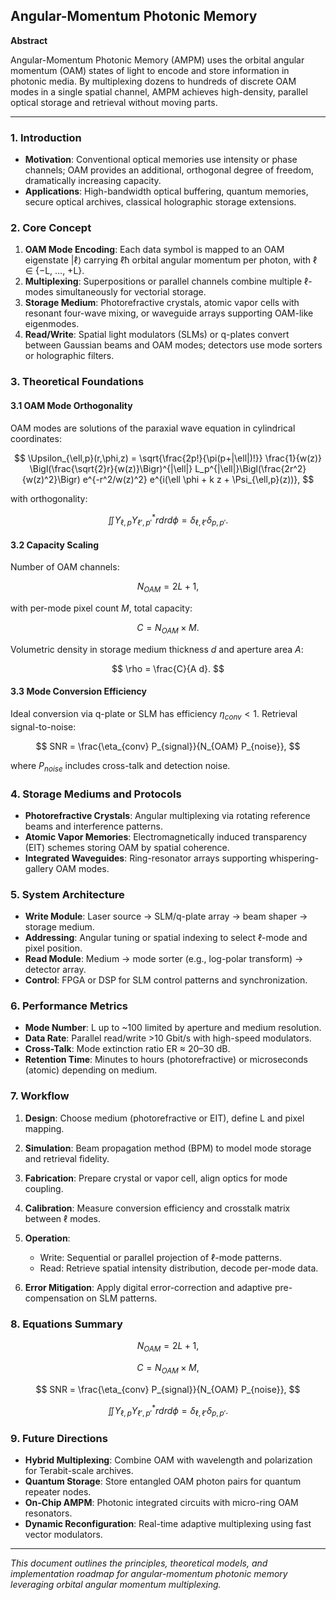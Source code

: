 ## Angular-Momentum Photonic Memory

**Abstract**

Angular-Momentum Photonic Memory (AMPM) uses the orbital angular momentum (OAM) states of light to encode and store information in photonic media. By multiplexing dozens to hundreds of discrete OAM modes in a single spatial channel, AMPM achieves high-density, parallel optical storage and retrieval without moving parts.

---

### 1. Introduction

* **Motivation**: Conventional optical memories use intensity or phase channels; OAM provides an additional, orthogonal degree of freedom, dramatically increasing capacity.
* **Applications**: High-bandwidth optical buffering, quantum memories, secure optical archives, classical holographic storage extensions.

### 2. Core Concept

1. **OAM Mode Encoding**: Each data symbol is mapped to an OAM eigenstate |ℓ⟩ carrying ℓħ orbital angular momentum per photon, with ℓ ∈ {−L, …, +L}.
2. **Multiplexing**: Superpositions or parallel channels combine multiple ℓ-modes simultaneously for vectorial storage.
3. **Storage Medium**: Photorefractive crystals, atomic vapor cells with resonant four-wave mixing, or waveguide arrays supporting OAM-like eigenmodes.
4. **Read/Write**: Spatial light modulators (SLMs) or q-plates convert between Gaussian beams and OAM modes; detectors use mode sorters or holographic filters.

### 3. Theoretical Foundations

#### 3.1 OAM Mode Orthogonality

OAM modes are solutions of the paraxial wave equation in cylindrical coordinates:

$$
\Upsilon_{\ell,p}(r,\phi,z) = \sqrt{\frac{2p!}{\pi(p+|\ell|)!}} \frac{1}{w(z)} \Bigl(\frac{\sqrt{2}r}{w(z)}\Bigr)^{|\ell|} L_p^{|\ell|}\Bigl(\frac{2r^2}{w(z)^2}\Bigr) e^{-r^2/w(z)^2} e^{i(\ell \phi + k z + \Psi_{\ell,p}(z))},
$$

with orthogonality:

$$
\iint \Upsilon_{\ell,p} \Upsilon^*_{\ell',p'} r dr d\phi = \delta_{\ell,\ell'} \delta_{p,p'}.
$$

#### 3.2 Capacity Scaling

Number of OAM channels:

$$
N_{OAM} = 2L + 1,
$$

with per-mode pixel count $M$, total capacity:

$$
C = N_{OAM} \times M.
$$

Volumetric density in storage medium thickness $d$ and aperture area $A$:

$$
\rho = \frac{C}{A d}.
$$

#### 3.3 Mode Conversion Efficiency

Ideal conversion via q-plate or SLM has efficiency $\eta_{conv} < 1$. Retrieval signal-to-noise:

$$
SNR = \frac{\eta_{conv} P_{signal}}{N_{OAM} P_{noise}},
$$

where $P_{noise}$ includes cross-talk and detection noise.

### 4. Storage Mediums and Protocols

* **Photorefractive Crystals**: Angular multiplexing via rotating reference beams and interference patterns.
* **Atomic Vapor Memories**: Electromagnetically induced transparency (EIT) schemes storing OAM by spatial coherence.
* **Integrated Waveguides**: Ring-resonator arrays supporting whispering-gallery OAM modes.

### 5. System Architecture

* **Write Module**: Laser source → SLM/q-plate array → beam shaper → storage medium.
* **Addressing**: Angular tuning or spatial indexing to select ℓ-mode and pixel position.
* **Read Module**: Medium → mode sorter (e.g., log-polar transform) → detector array.
* **Control**: FPGA or DSP for SLM control patterns and synchronization.

### 6. Performance Metrics

* **Mode Number**: L up to \~100 limited by aperture and medium resolution.
* **Data Rate**: Parallel read/write >10 Gbit/s with high-speed modulators.
* **Cross-Talk**: Mode extinction ratio ER ≈ 20–30 dB.
* **Retention Time**: Minutes to hours (photorefractive) or microseconds (atomic) depending on medium.

### 7. Workflow

1. **Design**: Choose medium (photorefractive or EIT), define L and pixel mapping.
2. **Simulation**: Beam propagation method (BPM) to model mode storage and retrieval fidelity.
3. **Fabrication**: Prepare crystal or vapor cell, align optics for mode coupling.
4. **Calibration**: Measure conversion efficiency and crosstalk matrix between ℓ modes.
5. **Operation**:

   * Write: Sequential or parallel projection of ℓ-mode patterns.
   * Read: Retrieve spatial intensity distribution, decode per-mode data.
6. **Error Mitigation**: Apply digital error-correction and adaptive pre-compensation on SLM patterns.

### 8. Equations Summary

$$
N_{OAM} = 2L + 1,
$$

$$
C = N_{OAM} \times M,
$$

$$
SNR = \frac{\eta_{conv} P_{signal}}{N_{OAM} P_{noise}},
$$

$$
\iint \Upsilon_{\ell,p} \Upsilon^*_{\ell',p'} r dr d\phi = \delta_{\ell,\ell'} \delta_{p,p'}.
$$

### 9. Future Directions

* **Hybrid Multiplexing**: Combine OAM with wavelength and polarization for Terabit-scale archives.
* **Quantum Storage**: Store entangled OAM photon pairs for quantum repeater nodes.
* **On-Chip AMPM**: Photonic integrated circuits with micro-ring OAM resonators.
* **Dynamic Reconfiguration**: Real-time adaptive multiplexing using fast vector modulators.

---

*This document outlines the principles, theoretical models, and implementation roadmap for angular-momentum photonic memory leveraging orbital angular momentum multiplexing.*
